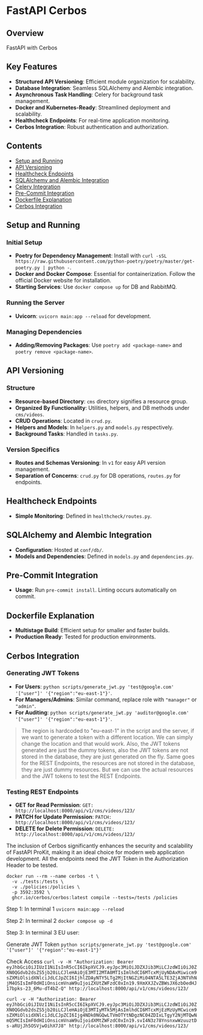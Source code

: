 # FastAPI Cerbos

## Overview

FastAPI with Cerbos

## Key Features
- **Structured API Versioning**: Efficient module organization for scalability.
- **Database Integration**: Seamless SQLAlchemy and Alembic integration.
- **Asynchronous Task Handling**: Celery for background task management.
- **Docker and Kubernetes-Ready**: Streamlined deployment and scalability.
- **Healthcheck Endpoints**: For real-time application monitoring.
- **Cerbos Integration**: Robust authentication and authorization.

## Contents

- [Setup and Running](#setup-and-running)
- [API Versioning](#api-versioning)
- [Healthcheck Endpoints](#healthcheck-endpoints)
- [SQLAlchemy and Alembic Integration](#sqlalchemy-and-alembic-integration)
- [Celery Integration](#celery-integration)
- [Pre-Commit Integration](#pre-commit-integration)
- [Dockerfile Explanation](#dockerfile-explanation)
- [Cerbos Integration](#cerbos-integration)

## Setup and Running

### Initial Setup

- **Poetry for Dependency Management**: Install with `curl -sSL https://raw.githubusercontent.com/python-poetry/poetry/master/get-poetry.py | python -`.
- **Docker and Docker Compose**: Essential for containerization. Follow the official Docker website for installation.
- **Starting Services**: Use `docker compose up` for DB and RabbitMQ.

### Running the Server

- **Uvicorn**: `uvicorn main:app --reload` for development.

### Managing Dependencies

- **Adding/Removing Packages**: Use `poetry add <package-name>` and `poetry remove <package-name>`.

## API Versioning

### Structure

- **Resource-based Directory**: `cms` directory signifies a resource group.
- **Organized By Functionality**: Utilities, helpers, and DB methods under `cms/videos`.
- **CRUD Operations**: Located in `crud.py`.
- **Helpers and Models**: In `helpers.py` and `models.py` respectively.
- **Background Tasks**: Handled in `tasks.py`.

### Version Specifics

- **Routes and Schemas Versioning**: In `v1` for easy API version management.
- **Separation of Concerns**: `crud.py` for DB operations, `routes.py` for endpoints.

## Healthcheck Endpoints

- **Simple Monitoring**: Defined in `healthcheck/routes.py`.

## SQLAlchemy and Alembic Integration

- **Configuration**: Hosted at `conf/db/`.
- **Models and Dependencies**: Defined in `models.py` and `dependencies.py`.

## Pre-Commit Integration

- **Usage**: Run `pre-commit install`. Linting occurs automatically on commit.

## Dockerfile Explanation

- **Multistage Build**: Efficient setup for smaller and faster builds.
- **Production Ready**: Tested for production environments.

## Cerbos Integration

### Generating JWT Tokens

- **For Users**: `python scripts/generate_jwt.py 'test@google.com' '["user"]' '{"region":"eu-east-1"}'`.
- **For Managers/Admins**: Similar command, replace role with `"manager"` or `"admin"`.
- **For Auditing**: `python scripts/generate_jwt.py 'auditor@google.com' '["user"]' '{"region":"eu-east-1"}'`.

> The region is hardcoded to "eu-east-1" in the script and the server, if we want to generate a token with a
> different location. We can simply change the location and that would work. Also, the JWT tokens generated are
> just the dummy tokens, also the JWT tokens are not stored in the database, they are just generated on the fly.
> Same goes for the REST Endpoints, the resources are not stored in the database, they are just dummy resources.
> But we can use the actual resources and the JWT tokens to test the REST Endpoints.

### Testing REST Endpoints

- **GET for Read Permission**: `GET: http://localhost:8000/api/v1/cms/videos/123/`
- **PATCH for Update Permission**: `PATCH: http://localhost:8000/api/v1/cms/videos/123/`
- **DELETE for Delete Permission**: `DELETE: http://localhost:8000/api/v1/cms/videos/123/`

The inclusion of Cerbos significantly enhances the security and scalability of FastAPI ProKit, making it an ideal choice for modern web application development.
All the endpoints need the JWT Token in the Authorization Header to be tested.
```
docker run --rm --name cerbos -t \
  -v ./tests:/tests \
  -v ./policies:/policies \
  -p 3592:3592 \
  ghcr.io/cerbos/cerbos:latest compile --tests=/tests /policies
```


Step 1: In terminal 1
`uvicorn main:app --reload`

Step 2: In terminal 2
`docker compose up -d`

Step 3: In terminal 3
EU user:

Generate JWT Token
`python scripts/generate_jwt.py 'test@google.com' '["user"]' '{"region":"eu-east-1"}'`

Check Access
`curl -v -H "Authorization: Bearer eyJhbGciOiJIUzI1NiIsInR5cCI6IkpXVCJ9.eyJpc3MiOiJDZXJib3MiLCJzdWIiOiJ0ZXN0QGdvb2dsZS5jb20iLCJleHAiOjE3MTI2MTA0MTIsImlhdCI6MTcxMjUyNDAxMiwicm9sZXMiOlsidXNlciJdLCJpZCI6IjhlZDAyNTY5LTg2MjItNGZiMi04NTA5LTE3ZjA3NTVhNjM4OSIsImF0dHIiOnsicmVnaW9uIjoiZXUtZWFzdC0xIn19.9XmXXJZvZBWsJX6zbOedHJ17bpks-23_6Mu-dT4bZ-Q" http://localhost:8000/api/v1/cms/videos/123/`

`curl -v -H "Authorization: Bearer eyJhbGciOiJIUzI1NiIsInR5cCI6IkpXVCJ9.eyJpc3MiOiJDZXJib3MiLCJzdWIiOiJ0ZXN0QGdvb2dsZS5jb20iLCJleHAiOjE3MTIyMTk5MjAsImlhdCI6MTcxMjEzMzUyMCwicm9sZXMiOlsidXNlciJdLCJpZCI6Ijg4NDk0NGQwLTVmOTYtNDgzNC04ZDIxLTgyY2NjMTQwNmQ5MCIsImF0dHIiOnsicmVnaW9uIjoidXMtZWFzdC0xIn19.svI4N3z78YnsnxwWzuuztDs-aRUjJh5OSVjwOihX7J8" http://localhost:8000/api/v1/cms/videos/123/`

<!-- 
EU user:
curl -v -H "Authorization: Bearer eyJhbGciOiJIUzI1NiIsInR5cCI6IkpXVCJ9.eyJpc3MiOiJDZXJib3MiLCJzdWIiOiJ0ZXN0QGdvb2dsZS5jb20iLCJleHAiOjE3MTI1OTQ3NDUsImlhdCI6MTcxMjUwODM0NSwicm9sZXMiOlsidXNlciJdLCJpZCI6IjkxNDYwZTY2LWRhZDMtNDFmYi04ZmMyLWM5MjU1YmNjMDdlZSIsImF0dHIiOnsicmVnaW9uIjoiZXUtZWFzdC0xIn19.f4tgQQhpRsAE-9plVbKhwle8pOqIglWEBCQxJD2-x0c" http://localhost:8000/api/v1/cms/videos/123/

EU-manager:
curl --location --request PATCH 'http://localhost:8000/api/v1/cms/videos/123' \
--header 'Content-Type: application/json' \
--header '"Authorization: Bearer eyJhbGciOiJIUzI1NiIsInR5cCI6IkpXVCJ9.eyJpc3MiOiJDZXJib3MiLCJzdWIiOiJ0ZXN0QGdvb2dsZS5jb20iLCJleHAiOjE3MTI1OTQ3NDUsImlhdCI6MTcxMjUwODM0NSwicm9sZXMiOlsidXNlciJdLCJpZCI6IjkxNDYwZTY2LWRhZDMtNDFmYi04ZmMyLWM5MjU1YmNjMDdlZSIsImF0dHIiOnsicmVnaW9uIjoiZXUtZWFzdC0xIn19.f4tgQQhpRsAE-9plVbKhwle8pOqIglWEBCQxJD2-x0c' \
--data '{
    "title": "Title",
    "description": "test",
    "marked_done": false,
    "user": 1
}'

curl --location --request PATCH 'http://localhost:8000/api/v1/cms/videos/' \
--header 'Content-Type: application/json' \
--header 'Authorization: Bearer eyJhbGciOiJIUzI1NiIsInR5cCI6IkpXVCJ9.eyJpc3MiOiJDZXJib3MiLCJzdWIiOiJ0ZXN0QGdvb2dsZS5jb20iLCJleHAiOjE3MTIwNTA4NDQsImlhdCI6MTcxMTk2NDQ0NCwicm9sZXMiOlsibWFuYWdlciJdLCJpZCI6ImExYmU3MzkxLWUwY2QtNGE3Zi05MGM0LTE3YjYwMmRjOTBiOCIsImF0dHIiOnsicmVnaW9uIjoiZXUtZWFzdC0xIn19.2gv2m5sb1IS1__5QDpjjeWQmvgJrIQr0kEE7HMkKY_s' \
--data '{
    "title": "Title",
    "description": "test",
    "marked_done": false,
    "user": 1
}'



US-manager:
curl --location --request PATCH 'http://localhost:8000/api/v1/cms/videos/123' \
--header 'Content-Type: application/json' \
--header 'Authorization: Bearer eyJhbGciOiJIUzI1NiIsInR5cCI6IkpXVCJ9.eyJpc3MiOiJDZXJib3MiLCJzdWIiOiJ0ZXN0QGdvb2dsZS5jb20iLCJleHAiOjE3MTIyMjAyNjEsImlhdCI6MTcxMjEzMzg2MSwicm9sZXMiOlsibWFuYWdlciJdLCJpZCI6IjUxNWNlYTA1LTgwYjctNDViNy1iNTEyLTM3NTBiYWUzNTM4MyIsImF0dHIiOnsicmVnaW9uIjoidXMtZWFzdC0xIn19.qSyvuNvJvUmnfmoecuGAe2qOgAhmzYOTHFIflCpAqv0' \
--data '{
    "title": "Title",
    "description": "test",
    "marked_done": false,
    "user": 1
}'


auditor - us - manager
curl --location --request PATCH 'http://localhost:8000/api/v1/cms/videos/123' \
--header 'Content-Type: application/json' \
--header 'Authorization: Bearer eyJhbGciOiJIUzI1NiIsInR5cCI6IkpXVCJ9.eyJpc3MiOiJDZXJib3MiLCJzdWIiOiJhdWRpdG9yQGdvb2dsZS5jb20iLCJleHAiOjE3MTIyMjAzMjIsImlhdCI6MTcxMjEzMzkyMiwicm9sZXMiOlsibWFuYWdlciJdLCJpZCI6IjU0MWEzMDU5LWU1MWQtNDIzZi05MTRiLWM1NGI0NzQ2OWNmYiIsImF0dHIiOnsicmVnaW9uIjoidXMtZWFzdC0xIn19.hN0DFTiPjfBTE_OKbgYXRX8K5qHLc-4rqBiMKEZXW4w' \
--data '{
    "title": "Title",
    "description": "test",
    "marked_done": false,
    "user": 1
}'

curl --location --request PATCH 'http://localhost:8000/api/v1/cms/videos/123' \
--header 'Content-Type: application/json' \
--header 'Authorization: Bearer eyJhbGciOiJIUzI1NiIsInR5cCI6IkpXVCJ9.eyJpc3MiOiJDZXJib3MiLCJzdWIiOiJhdWRpdG9yQGdvb2dsZS5jb20iLCJleHAiOjE3MTIyMTg2NDEsImlhdCI6MTcxMjEzMjI0MSwicm9sZXMiOlsiYXVkaXRvciJdLCJpZCI6IjI1OWE2NDA4LTMxYTQtNDI5Yi04YWVkLTFhNWM0ZThkNzdmNSIsImF0dHIiOnsicmVnaW9uIjoidXMtZWFzdC0xIn19.4t8PnAvWCEi56vPwnxsWgAh3sX6zNuxYzrKcsvM8l_g' \
--data '{
    "title": "Title",
    "description": "test",
    "marked_done": false,
    "user": 1
}'
 -->

